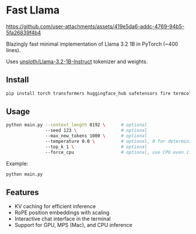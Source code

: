 # Fast Llama

https://github.com/user-attachments/assets/419e5da6-addc-4769-94b5-5fa26839f4b4

Blazingly fast minimal implementation of Llama 3.2 1B in PyTorch (~400 lines).

Uses [unsloth/Llama-3.2-1B-Instruct](https://huggingface.co/unsloth/Llama-3.2-1B-Instruct) tokenizer and weights.

## Install

```bash
pip install torch transformers huggingface_hub safetensors fire termcolor
```

## Usage

```bash
python main.py --context_length 8192 \      # optional
               --seed 123 \                 # optional
               --max_new_tokens 1000 \      # optional
               --temperature 0.0 \          # optional, 0 for deterministic output
               --top_k 1 \                  # optional
               --force_cpu                  # optional, use CPU even if GPU is available
```

Example:

```bash
python main.py
```

## Features

- KV caching for efficient inference
- RoPE position embeddings with scaling
- Interactive chat interface in the terminal
- Support for GPU, MPS (Mac), and CPU inference
